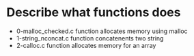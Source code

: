 #  Describe  what functions does
- 0-malloc_checked.c function allocates memory using malloc
- 1-string_nconcat.c function  concatenents two string
- 2-calloc.c  function  allocates memory  for an array    
